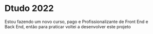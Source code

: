 # Dtudo 2022

Estou fazendo um novo curso, pago e Profissionalizante de Front End e Back End, então para praticar voltei a desenvolver este projeto
 
